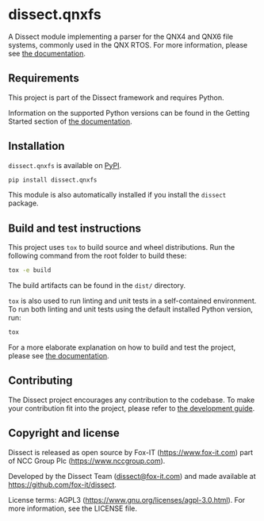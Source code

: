 # dissect.qnxfs

A Dissect module implementing a parser for the QNX4 and QNX6 file systems, commonly used in the QNX RTOS. For more
information, please see [the documentation](https://docs.dissect.tools/en/latest/projects/dissect.qnxfs/index.html).

## Requirements

This project is part of the Dissect framework and requires Python.

Information on the supported Python versions can be found in the Getting Started section of [the documentation](https://docs.dissect.tools/en/latest/index.html#getting-started).

## Installation

`dissect.qnxfs` is available on [PyPI](https://pypi.org/project/dissect.qnxfs/).

```bash
pip install dissect.qnxfs
```

This module is also automatically installed if you install the `dissect` package.

## Build and test instructions

This project uses `tox` to build source and wheel distributions. Run the following command from the root folder to build
these:

```bash
tox -e build
```

The build artifacts can be found in the `dist/` directory.

`tox` is also used to run linting and unit tests in a self-contained environment. To run both linting and unit tests
using the default installed Python version, run:

```bash
tox
```

For a more elaborate explanation on how to build and test the project, please see [the
documentation](https://docs.dissect.tools/en/latest/contributing/tooling.html).

## Contributing

The Dissect project encourages any contribution to the codebase. To make your contribution fit into the project, please
refer to [the development guide](https://docs.dissect.tools/en/latest/contributing/developing.html).

## Copyright and license

Dissect is released as open source by Fox-IT (<https://www.fox-it.com>) part of NCC Group Plc
(<https://www.nccgroup.com>).

Developed by the Dissect Team (<dissect@fox-it.com>) and made available at <https://github.com/fox-it/dissect>.

License terms: AGPL3 (<https://www.gnu.org/licenses/agpl-3.0.html>). For more information, see the LICENSE file.
